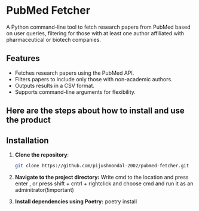 # PubMed Fetcher

A Python command-line tool to fetch research papers from PubMed based on user queries, filtering for those with at least one author affiliated with pharmaceutical or biotech companies.


## Features

- Fetches research papers using the PubMed API.
- Filters papers to include only those with non-academic authors.
- Outputs results in a CSV format.
- Supports command-line arguments for flexibility.

## Here are the steps about how to install and use the product 
## Installation

1. **Clone the repository**:

   ```bash
   git clone https://github.com/pijushmondal-2002/pubmed-fetcher.git

2. **Navigate to the project directory:**
   Write cmd to the location and press enter , or press shift + cntrl + rightclick and choose cmd and run it as an adminitrator(!important) 

3. **Install dependencies using Poetry:**
   poetry install



